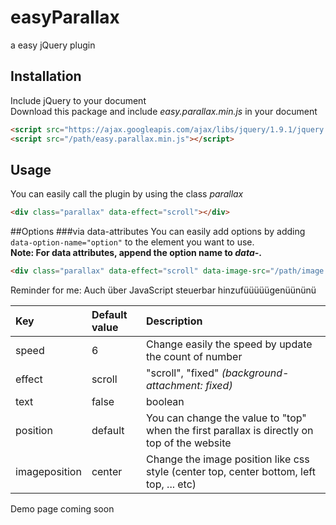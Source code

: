 # easyParallax
a easy jQuery plugin

## Installation
Include jQuery to your document  
Download this package and include *easy.parallax.min.js* in your document

```html
<script src="https://ajax.googleapis.com/ajax/libs/jquery/1.9.1/jquery.min.js"></script>
<script src="/path/easy.parallax.min.js"></script>
```

## Usage
You can easily call the plugin by using the class *parallax*
```html
<div class="parallax" data-effect="scroll"></div>
```

##Options
###via data-attributes
You can easily add options by adding ```data-option-name="option"``` to the element you want to use.  
**Note: For data attributes, append the option name to *data-*.**
```html
<div class="parallax" data-effect="scroll" data-image-src="/path/image.jpg"></div>
```

Reminder for me: Auch über JavaScript steuerbar hinzufüüüüügenüününü

|Key      | Default value    |    Description      |
|:-----   |:-----------------|:--------------------|
|speed    |6                 |Change easily the speed by update the count of number|
|effect   |scroll            |"scroll", "fixed" *(background-attachment: fixed)*|
|text     |false             |boolean               |
|position |default           |You can change the value to "top" when the first parallax is directly on top of the website|
|imageposition|center        | Change the image position like css style (center top, center bottom, left top, ... etc) |




Demo page coming soon
